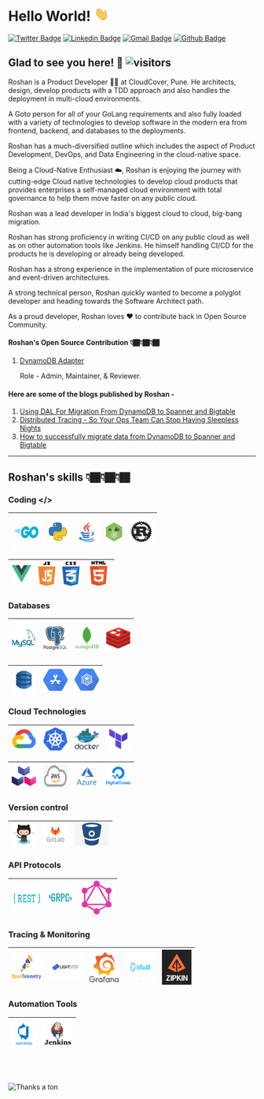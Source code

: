 # Hello World! <img src="https://raw.githubusercontent.com/rosspatil/rosspatil/master/hi.gif" width="30px"> </h2>

[![Twitter Badge](https://img.shields.io/badge/-@rosspatil-1ca0f1?style=plastic&labelColor=1ca0f1&logo=twitter&logoColor=white&link=https://twitter.com/rosspatil)](https://twitter.com/rosspatil) 
[![Linkedin Badge](https://img.shields.io/badge/-Roshan%20Patil-blue?style=plastic&logo=Linkedin&logoColor=white&link=https://www.linkedin.com/in/roshan-patil95/)](https://www.linkedin.com/in/roshan-patil95/) 
[![Gmail Badge](https://img.shields.io/badge/-patilroshan443-c14438?style=plastic&logo=Gmail&logoColor=white&link=mailto:patilroshan443@gmail.com)](mailto:patilroshan443@gmail.com)
[![Github Badge](https://img.shields.io/github/followers/rosspatil?label=rosspatil&logo=github&style=plastic)](https://github.com/rosspatil)
<br />

## Glad to see you here! 🤩 ![visitors](https://rosspatil-visitor-badge.glitch.me/badge?page_id=rosspatil.rosspatil)


Roshan is a Product Developer 👨‍💻 at CloudCover, Pune. He architects, design, develop products with a TDD approach and also handles the deployment in multi-cloud environments.

A Goto person for all of your GoLang requirements and also fully loaded with a variety of technologies to develop software in the modern era from frontend, backend, and databases to the deployments.

Roshan has a much-diversified outline which includes the aspect of Product Development, DevOps, and Data Engineering in the cloud-native space.

Being a Cloud-Native Enthusiast ☁️, Roshan is enjoying the journey with cutting-edge Cloud native technologies to develop cloud products that provides enterprises a self-managed cloud environment with total governance to help them move faster on any public cloud.

Roshan was a lead developer in India's biggest cloud to cloud, big-bang migration.

Roshan has strong proficiency in writing CI/CD on any public cloud as well as on other automation tools like Jenkins. He himself handling CI/CD for the products he is developing or already being developed.

Roshan has a strong experience in the implementation of pure microservice and event-driven architectures.

A strong technical person, Roshan quickly wanted to become a polyglot developer and heading towards the Software Architect path.

As a proud developer, Roshan loves ❤️ to contribute back in Open Source Community.

#### Roshan's Open Source Contribution 👇🏾👇🏾👇🏾
 1. <a href="https://github.com/cloudspannerecosystem/dynamodb-adapter">DynamoDB Adapter</a> </h2>
 
    Role - Admin, Maintainer, & Reviewer.

#### Here are some of the blogs published by Roshan -
 1. <a href="https://hackernoon.com/using-dal-for-migration-from-dynamodb-to-spanner-and-bigtable-9hx3t2q"> Using DAL For Migration From DynamoDB to Spanner and Bigtable </a>
 2. <a href="https://cldcvr.com/news-and-media/blog/distributed-tracing-so-your-ops-team-can-stop-having-sleepless-nights/"> Distributed Tracing - So Your Ops Team Can Stop Having Sleepless Nights </a>
 3. <a href="https://cldcvr.com/news-and-media/blog/how-to-successfully-migrate-data-from-dynamodb-to-spanner-and-bigtable/" > How to successfully migrate data from DynamoDB to Spanner and Bigtable </a>
---
## Roshan's skills 👇🏾👇🏾👇🏾

### Coding </>

|[<img src="https://raw.githubusercontent.com/rosspatil/rosspatil/master/pics/1.png" title="Go Lang" width="60" height="70">]()|[<img src="https://raw.githubusercontent.com/rosspatil/rosspatil/master/pics/2.png" title="Python" width="40">]()|[<img src="https://raw.githubusercontent.com/rosspatil/rosspatil/master/pics/3.png" title="Java" width="50">]()|[<img src="https://raw.githubusercontent.com/rosspatil/rosspatil/master/pics/4.png" title="Node JS" width="33">]()|[<img src="https://raw.githubusercontent.com/rosspatil/rosspatil/master/pics/5.png" title="Rust Lang" width="50">]()|
|---|---|---|---|---|

[<img  src="https://raw.githubusercontent.com/rosspatil/rosspatil/master/pics/6.png" title="Vue Js" width="40">]()|[<img  src="https://raw.githubusercontent.com/rosspatil/rosspatil/master/pics/7.png" title="JavaScript" width="35">]()|[<img  src="https://raw.githubusercontent.com/rosspatil/rosspatil/master/pics/8.png" title="CSS" width="35">]()|[<img  src="https://raw.githubusercontent.com/rosspatil/rosspatil/master/pics/9.png" title="HTML" width="50">]()|
|---|---|---|---|

### Databases

|[<img  src="https://raw.githubusercontent.com/rosspatil/rosspatil/master/pics/10.png" title="MySQL" width="50" height="70">]()|[<img  src="https://raw.githubusercontent.com/rosspatil/rosspatil/master/pics/11.png" title="PGSQL" width="50">]()|[<img  src="https://raw.githubusercontent.com/rosspatil/rosspatil/master/pics/12.png" title="Mongo" width="50">]()|[<img  src="https://raw.githubusercontent.com/rosspatil/rosspatil/master/pics/13.png" title="Redis" width="50">]()|
|---|---|---|---|

[<img  src="https://raw.githubusercontent.com/rosspatil/rosspatil/master/pics/14.png" title="Dynamo DB" width="50">]()|[<img  src="https://raw.githubusercontent.com/rosspatil/rosspatil/master/pics/15.png" title="Cloud Spanner" width="50">]()|[<img  src="https://raw.githubusercontent.com/rosspatil/rosspatil/master/pics/16.png" title="Cloud Bigtable" width="50">]()|
|---|---|---|

### Cloud Technologies
|[<img  src="https://raw.githubusercontent.com/rosspatil/rosspatil/master/pics/17.png" title="GCP" width="50">]()|[<img  src="https://raw.githubusercontent.com/rosspatil/rosspatil/master/pics/18.png" title="Kubernetes" width="50">]()|[<img  src="https://raw.githubusercontent.com/rosspatil/rosspatil/master/pics/19.png" title="Docker" width="50">]()|[<img  src="https://raw.githubusercontent.com/rosspatil/rosspatil/master/pics/20.png" title="Terraform" width="50">]()|
|---|---|---|---|

[<img  src="https://raw.githubusercontent.com/rosspatil/rosspatil/master/pics/21.png" title="Cloud Native Buildpacks" width="50">]()|[<img  src="https://raw.githubusercontent.com/rosspatil/rosspatil/master/pics/22.png" title="AWS" width="50" height="50">]()|[<img  src="https://raw.githubusercontent.com/rosspatil/rosspatil/master/pics/23.png" title="Azure" width="50">]()|[<img  src="https://raw.githubusercontent.com/rosspatil/rosspatil/master/pics/24.png" title="Digital Ocean" width="50">]()|
|---|---|---|---|


### Version control

|[<img  src="https://raw.githubusercontent.com/rosspatil/rosspatil/master/pics/25.png" title="Github" width="50">]()|[<img  src="https://raw.githubusercontent.com/rosspatil/rosspatil/master/pics/26.png" title="Gitlab" width="50">]()|[<img  src="https://raw.githubusercontent.com/rosspatil/rosspatil/master/pics/27.png" title="Bitbucket" width="70">]()
|---|---|---|

### API Protocols

|[<img  src="https://raw.githubusercontent.com/rosspatil/rosspatil/master/pics/28.png" title="REST" width="60" height="50">]()|[<img  src="https://raw.githubusercontent.com/rosspatil/rosspatil/master/pics/29.png" title="gRPC" width="50">]()|[<img  src="https://raw.githubusercontent.com/rosspatil/rosspatil/master/pics/30.png" title="GraphQL" width="70">]()
|---|---|---|

### Tracing & Monitoring

|[<img  src="https://raw.githubusercontent.com/rosspatil/rosspatil/master/pics/31.png" title="Open Telemetery" width="60" height="50">]()|[<img  src="https://raw.githubusercontent.com/rosspatil/rosspatil/master/pics/32.png" title="Light Step" width="70" height="50">]()|[<img  src="https://raw.githubusercontent.com/rosspatil/rosspatil/master/pics/33.png" title="Grafana" width="60">]()|[<img  src="https://raw.githubusercontent.com/rosspatil/rosspatil/master/pics/34.png" title="Influx DB" height="60" width="60">]()|[<img  src="https://raw.githubusercontent.com/rosspatil/rosspatil/master/pics/35.png" title="Zipkin" width="60">]()|
|---|---|---|---|---|

### Automation Tools

|[<img  src="https://raw.githubusercontent.com/rosspatil/rosspatil/master/pics/36.png" title="Azure Devops" width="50" height="50">]()|[<img  src="https://raw.githubusercontent.com/rosspatil/rosspatil/master/pics/37.png" title="Jenkins" width="60">]()|
|---|---|

<br><br>

![Thanks a ton](https://img.shields.io/badge/-Thanks%20a%20ton%20❤️-ff69b4.svg)

